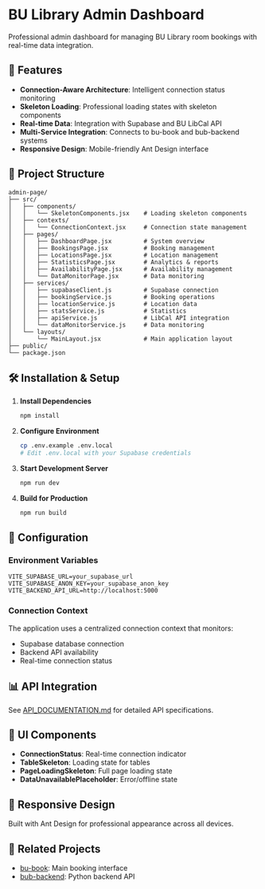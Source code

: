 # BU Library Admin Dashboard

Professional admin dashboard for managing BU Library room bookings with real-time data integration.

## 🚀 Features

- **Connection-Aware Architecture**: Intelligent connection status monitoring
- **Skeleton Loading**: Professional loading states with skeleton components
- **Real-time Data**: Integration with Supabase and BU LibCal API
- **Multi-Service Integration**: Connects to bu-book and bub-backend systems
- **Responsive Design**: Mobile-friendly Ant Design interface

## 📁 Project Structure

```
admin-page/
├── src/
│   ├── components/
│   │   └── SkeletonComponents.jsx    # Loading skeleton components
│   ├── contexts/
│   │   └── ConnectionContext.jsx     # Connection state management
│   ├── pages/
│   │   ├── DashboardPage.jsx         # System overview
│   │   ├── BookingsPage.jsx          # Booking management
│   │   ├── LocationsPage.jsx         # Location management
│   │   ├── StatisticsPage.jsx        # Analytics & reports
│   │   ├── AvailabilityPage.jsx      # Availability management
│   │   └── DataMonitorPage.jsx       # Data monitoring
│   ├── services/
│   │   ├── supabaseClient.js         # Supabase connection
│   │   ├── bookingService.js         # Booking operations
│   │   ├── locationService.js        # Location data
│   │   ├── statsService.js           # Statistics
│   │   ├── apiService.js             # LibCal API integration
│   │   └── dataMonitorService.js     # Data monitoring
│   └── layouts/
│       └── MainLayout.jsx            # Main application layout
├── public/
└── package.json
```

## 🛠️ Installation & Setup

1. **Install Dependencies**
   ```bash
   npm install
   ```

2. **Configure Environment**
   ```bash
   cp .env.example .env.local
   # Edit .env.local with your Supabase credentials
   ```

3. **Start Development Server**
   ```bash
   npm run dev
   ```

4. **Build for Production**
   ```bash
   npm run build
   ```

## 🔧 Configuration

### Environment Variables

```env
VITE_SUPABASE_URL=your_supabase_url
VITE_SUPABASE_ANON_KEY=your_supabase_anon_key
VITE_BACKEND_API_URL=http://localhost:5000
```

### Connection Context

The application uses a centralized connection context that monitors:
- Supabase database connection
- Backend API availability  
- Real-time connection status

## 📊 API Integration

See [API_DOCUMENTATION.md](./API_DOCUMENTATION.md) for detailed API specifications.

## 🎨 UI Components

- **ConnectionStatus**: Real-time connection indicator
- **TableSkeleton**: Loading state for tables
- **PageLoadingSkeleton**: Full page loading state
- **DataUnavailablePlaceholder**: Error/offline state

## 📱 Responsive Design

Built with Ant Design for professional appearance across all devices.

## 🔗 Related Projects

- [bu-book](../bu-book/): Main booking interface
- [bub-backend](../bub-backend/): Python backend API
